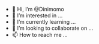- 👋 Hi, I’m @Dinimomo
- 👀 I’m interested in ...
- 🌱 I’m currently learning ...
- 💞️ I’m looking to collaborate on ...
- 📫 How to reach me ...

<!---
Dinimomo/Dinimomo is a ✨ special ✨ repository because its `README.md` (this file) appears on your GitHub profile.
You can click the Preview link to take a look at your changes.
--->
